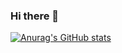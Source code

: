 ### Hi there 👋

[![Anurag's GitHub stats](https://github-readme-stats.vercel.app/api?DanielReina)](https://github.com/anuraghazra/github-readme-stats)
<!--
**DanielReina/DanielReina** is a ✨ _special_ ✨ repository because its `README.md` (this file) appears on your GitHub profile.

Here are some ideas to get you started:

- 🔭 I’m currently working on ...
- 🌱 I’m currently learning ...
- 👯 I’m looking to collaborate on ...
- 🤔 I’m looking for help with ...
- 💬 Ask me about ...
- 📫 How to reach me: ...
- 😄 Pronouns: ...
- ⚡ Fun fact: ...
-->
